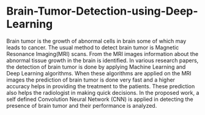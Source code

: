 # Brain-Tumor-Detection-using-Deep-Learning
Brain tumor is the growth of abnormal cells in brain some of which may leads to cancer. The usual method to detect brain tumor is Magnetic Resonance Imaging(MRI) scans. From the MRI images information about the abnormal tissue growth in the brain is identified. In various research papers, the detection of brain tumor is done by applying Machine Learning and Deep Learning algorithms. When these algorithms are applied on the MRI images the prediction of brain tumor is done very fast and a higher accuracy helps in providing the treatment to the patients. These prediction also helps the radiologist in making quick decisions. In the proposed work, a self defined Convolution Neural Network (CNN) is applied in detecting the presence of brain tumor and their performance is analyzed. 
